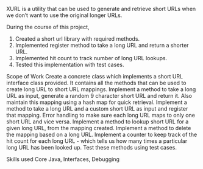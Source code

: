XURL is a utility that can be used to generate and retrieve short URLs when we don’t want to use the original longer URLs.

During the course of this project,

1. Created a short url library with required methods.
2. Implemented register method to take a long URL and return a shorter URL.
3. Implemented hit count to track number of long URL lookups.
4. Tested this implementation with test cases.


Scope of Work
Create a concrete class which implements a short URL interface class provided. It contains all the methods that can be used to create long URL to short URL mappings.
Implement a method to take a long URL as input, generate a random 9 character short URL and return it. Also maintain this mapping using a hash map for quick retrieval.
Implement a method to take a long URL and a custom short URL as input and register that mapping. 
Error handling to make sure each long URL maps to only one short URL and vice versa.
Implement a method to lookup short URL for a given long URL, from the mapping created.
Implement a method to delete the mapping based on a long URL.
Implement a counter to keep track of the hit count for each long URL - which tells us how many times a particular long URL has been looked up.
Test these methods using test cases.

Skills used
Core Java, Interfaces, Debugging
